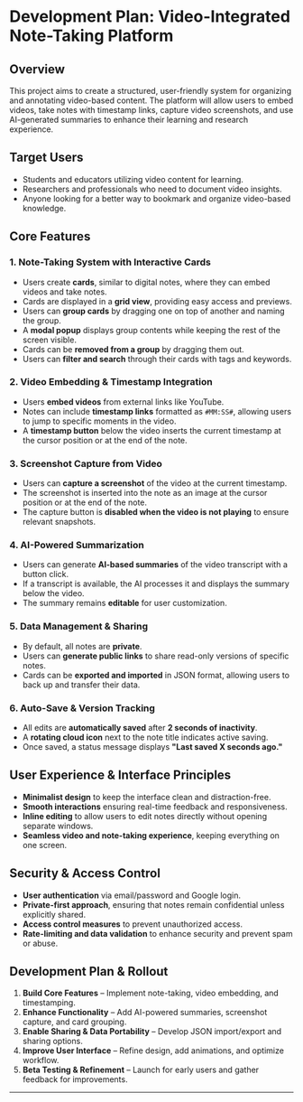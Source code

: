 # Development Plan: Video-Integrated Note-Taking Platform

## Overview
This project aims to create a structured, user-friendly system for organizing and annotating video-based content. The platform will allow users to embed videos, take notes with timestamp links, capture video screenshots, and use AI-generated summaries to enhance their learning and research experience.

## Target Users
- Students and educators utilizing video content for learning.
- Researchers and professionals who need to document video insights.
- Anyone looking for a better way to bookmark and organize video-based knowledge.

## Core Features
### 1. Note-Taking System with Interactive Cards
- Users create **cards**, similar to digital notes, where they can embed videos and take notes.
- Cards are displayed in a **grid view**, providing easy access and previews.
- Users can **group cards** by dragging one on top of another and naming the group.
- A **modal popup** displays group contents while keeping the rest of the screen visible.
- Cards can be **removed from a group** by dragging them out.
- Users can **filter and search** through their cards with tags and keywords.

### 2. Video Embedding & Timestamp Integration
- Users **embed videos** from external links like YouTube.
- Notes can include **timestamp links** formatted as `#MM:SS#`, allowing users to jump to specific moments in the video.
- A **timestamp button** below the video inserts the current timestamp at the cursor position or at the end of the note.

### 3. Screenshot Capture from Video
- Users can **capture a screenshot** of the video at the current timestamp.
- The screenshot is inserted into the note as an image at the cursor position or at the end of the note.
- The capture button is **disabled when the video is not playing** to ensure relevant snapshots.

### 4. AI-Powered Summarization
- Users can generate **AI-based summaries** of the video transcript with a button click.
- If a transcript is available, the AI processes it and displays the summary below the video.
- The summary remains **editable** for user customization.

### 5. Data Management & Sharing
- By default, all notes are **private**.
- Users can **generate public links** to share read-only versions of specific notes.
- Cards can be **exported and imported** in JSON format, allowing users to back up and transfer their data.

### 6. Auto-Save & Version Tracking
- All edits are **automatically saved** after **2 seconds of inactivity**.
- A **rotating cloud icon** next to the note title indicates active saving.
- Once saved, a status message displays **"Last saved X seconds ago."**

## User Experience & Interface Principles
- **Minimalist design** to keep the interface clean and distraction-free.
- **Smooth interactions** ensuring real-time feedback and responsiveness.
- **Inline editing** to allow users to edit notes directly without opening separate windows.
- **Seamless video and note-taking experience**, keeping everything on one screen.

## Security & Access Control
- **User authentication** via email/password and Google login.
- **Private-first approach**, ensuring that notes remain confidential unless explicitly shared.
- **Access control measures** to prevent unauthorized access.
- **Rate-limiting and data validation** to enhance security and prevent spam or abuse.

## Development Plan & Rollout
1. **Build Core Features** – Implement note-taking, video embedding, and timestamping.
2. **Enhance Functionality** – Add AI-powered summaries, screenshot capture, and card grouping.
3. **Enable Sharing & Data Portability** – Develop JSON import/export and sharing options.
4. **Improve User Interface** – Refine design, add animations, and optimize workflow.
5. **Beta Testing & Refinement** – Launch for early users and gather feedback for improvements.

---
